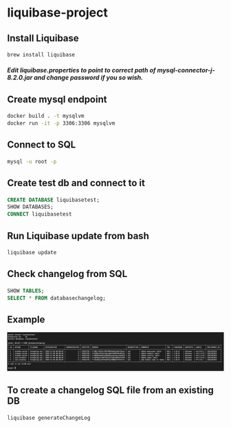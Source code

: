 # liquibase-project



## Install Liquibase
```bash
brew install liquibase
```

##### Edit liquibase.properties to point to correct path of mysql-connector-j-8.2.0.jar and change password if you so wish.


## Create mysql endpoint
```bash
docker build . -t mysqlvm
docker run -it -p 3306:3306 mysqlvm
```


## Connect to SQL
```bash
mysql -u root -p
```

## Create test db and connect to it
```SQL
CREATE DATABASE liquibasetest;
SHOW DATABASES;
CONNECT liquibasetest
```

## Run Liquibase update from bash
```bash
liquibase update
```

## Check changelog from SQL
```SQL
SHOW TABLES;
SELECT * FROM databasechangelog;
```

## Example
<img src="https://github.com/se7enack/liquibase-project/blob/main/example.png?raw=true" width="1200">


## To create a changelog SQL file from an existing DB
```bash
liquibase generateChangeLog
```
